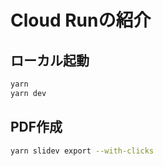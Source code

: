 # Cloud Runの紹介

## ローカル起動

```bash
yarn
yarn dev
```

## PDF作成

```bash
yarn slidev export --with-clicks
```
